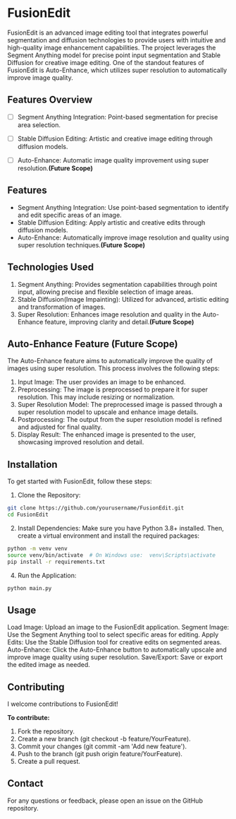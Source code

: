 # FusionEdit
FusionEdit is an advanced image editing tool that integrates powerful segmentation and diffusion technologies to provide users with intuitive and high-quality image enhancement capabilities. The project leverages the Segment Anything model for precise point input segmentation and Stable Diffusion for creative image editing. One of the standout features of FusionEdit is Auto-Enhance, which utilizes super resolution to automatically improve image quality.
## Features Overview
 - [ ] Segment Anything Integration: Point-based segmentation for precise area selection.

- [ ] Stable Diffusion Editing: Artistic and creative image editing through diffusion models.

- [ ] Auto-Enhance: Automatic image quality improvement using super resolution.**(Future Scope)**

## Features
* Segment Anything Integration: Use point-based segmentation to identify and edit specific areas of an image.
* Stable Diffusion Editing: Apply artistic and creative edits through diffusion models.
* Auto-Enhance: Automatically improve image resolution and quality using super resolution techniques.**(Future Scope)**

## Technologies Used
1. Segment Anything: Provides segmentation capabilities through point input, allowing precise and flexible selection of image areas.
2. Stable Diffusion(Image Impainting): Utilized for advanced, artistic editing and transformation of images.
3. Super Resolution: Enhances image resolution and quality in the Auto-Enhance feature, improving clarity and detail.**(Future Scope)**

## Auto-Enhance Feature **(Future Scope)**
The Auto-Enhance feature aims to automatically improve the quality of images using super resolution. This process involves the following steps:
1. Input Image: The user provides an image to be enhanced.
2. Preprocessing: The image is preprocessed to prepare it for super resolution. This may include resizing or normalization.
3. Super Resolution Model: The preprocessed image is passed through a super resolution model to upscale and enhance image details.
4. Postprocessing: The output from the super resolution model is refined and adjusted for final quality.
5. Display Result: The enhanced image is presented to the user, showcasing improved resolution and detail.

## Installation
To get started with FusionEdit, follow these steps:

1. Clone the Repository:

```bash
git clone https://github.com/yourusername/FusionEdit.git
cd FusionEdit
```
2. Install Dependencies: Make sure you have Python 3.8+ installed. Then, create a virtual environment and install the required packages:

```bash
python -m venv venv
source venv/bin/activate  # On Windows use:  venv\Scripts\activate
pip install -r requirements.txt
```
4. Run the Application:

```bash
python main.py
```
## Usage
Load Image: Upload an image to the FusionEdit application.
Segment Image: Use the Segment Anything tool to select specific areas for editing.
Apply Edits: Use the Stable Diffusion tool for creative edits on segmented areas.
Auto-Enhance: Click the Auto-Enhance button to automatically upscale and improve image quality using super resolution.
Save/Export: Save or export the edited image as needed.
## Contributing
I welcome contributions to FusionEdit!

**To contribute:**

1. Fork the repository.
2. Create a new branch (git checkout -b feature/YourFeature).
3. Commit your changes (git commit -am 'Add new feature').
4. Push to the branch (git push origin feature/YourFeature).
5. Create a pull request.

## Contact
For any questions or feedback, please open an issue on the GitHub repository.


